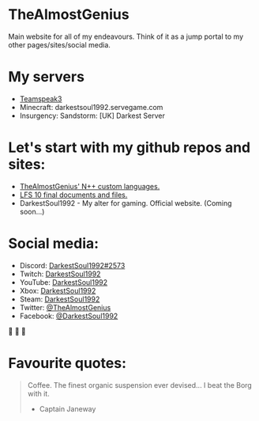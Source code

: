 # TheAlmostGenius
Main website for all of my endeavours. Think of it as a jump portal to my other pages/sites/social media.

# My servers
* [Teamspeak3](https://invite.teamspeak.com/darkestsoul1992.servegame.com/?password=Freunde&channel=Public&token=VoRxfoDIwY%2BUo7aWLyNF4ncctz69cUxg%2BSuHIEoV&server_uid=RvrU44dcNTy3ObtvRsBwti6rhFM%3D)
* Minecraft: darkestsoul1992.servegame.com
* Insurgency: Sandstorm: [UK] Darkest Server

# Let's start with my github repos and sites:
* [TheAlmostGenius' N++ custom languages.](https://github.com/TheAlmostGenius/Npp-Custom-Languages)
* [LFS 10 final documents and files.](https://github.com/TheAlmostGenius/LFS-10)
* DarkestSoul1992 - My alter for gaming. Official website. (Coming soon...)

# Social media:
* Discord: [DarkestSoul1992#2573](https://discord.gg/qgn6EWK)
* Twitch: [DarkestSoul1992](https://www.twitch.tv/DarkestSoul1992)
* YouTube: [DarkestSoul1992](https://www.youtube.com/channel/UCnXoO1DKoZCXb-u_jes5YVQ)
* Xbox: [DarkestSoul1992](https://account.xbox.com/en-gb/profile?gamertag=DarkestSoul1992)
* Steam: [DarkestSoul1992](https://steamcommunity.com/id/DarkestSoul1992/)
* Twitter: [@TheAlmostGenius](https://twitter.com/TheAlmostGenius)
* Facebook: [@DarkestSoul1992](https://www.facebook.com/DarkestSoul1992)

:see_no_evil: :hear_no_evil: :speak_no_evil:

# Favourite quotes:
> Coffee. The finest organic suspension ever devised... I beat the Borg with it.
> - Captain Janeway
